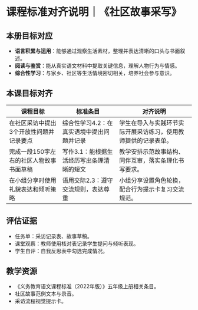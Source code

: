 # 课程标准对齐说明｜《社区故事采写》

## 本册目标对应
- **语言积累与运用**：能够通过观察生活素材，整理并表达清晰的口头与书面叙述。
- **阅读与鉴赏**：能从真实语文材料中提取关键信息，理解人物行为与情感。
- **综合性学习**：与家乡、社区等生活情境密切相关，培养社会参与意识。

## 本课目标对齐
| 课程目标 | 标准条目 | 对齐说明 |
| --- | --- | --- |
| 在社区采访中提出3个开放性问题并记录要点 | 综合性学习4.2：在真实语境中提出问题并记录 | 学生在导入与实践环节实际开展采访练习，使用教师提供的记录表单。 |
| 完成一段150字左右的社区人物故事书面草稿 | 写作3.1：能根据生活经历写出条理清晰的短文 | 教学安排示范故事结构、同伴互审，落实条理化书写要求。 |
| 在小组分享时使用礼貌表达和倾听策略 | 语用交际2.3：遵守交流规则，表达尊重 | 小组分享设置角色轮换，配合行为提示卡复习交流规范。 |

## 评估证据
- 任务单：采访记录表、故事草稿。
- 课堂观察：教师使用核对表记录学生提问与倾听表现。
- 学生自评：自我反思表中勾选完成情况。

## 教学资源
- 《义务教育语文课程标准（2022年版）》五年级上册相关条目。
- 社区故事范例文本与录音。
- 采访流程视觉提示卡。
